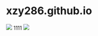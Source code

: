 # xzy286.github.io
<img src='https://i0.hdslb.com/bfs/archive/bf3c9ecd89994d9b2f984abfc3ce8b4286d4bc5a.png' />
1111
<img src="http://photonj.photo.store.qq.com/psc?/V13PQw4J2knGxl/ruAMsa53pVQWN7FLK88i5rqamrqQi8mdQMZBLSS.MCfO*hvLllagRPW9lqO3f8dKd.OHGKR8jVeCd8j04GTvjv6d1aFIZsLH4gTMXV1uq.o!/b&bo=OASmBDgEpgQRECc!&rf=mood_app" />
